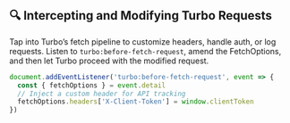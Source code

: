 ## 🔍 Intercepting and Modifying Turbo Requests
Tap into Turbo’s fetch pipeline to customize headers, handle auth, or log requests. Listen to `turbo:before-fetch-request`, amend the FetchOptions, and then let Turbo proceed with the modified request.

```javascript
document.addEventListener('turbo:before-fetch-request', event => {
  const { fetchOptions } = event.detail
  // Inject a custom header for API tracking
  fetchOptions.headers['X-Client-Token'] = window.clientToken
})
```
